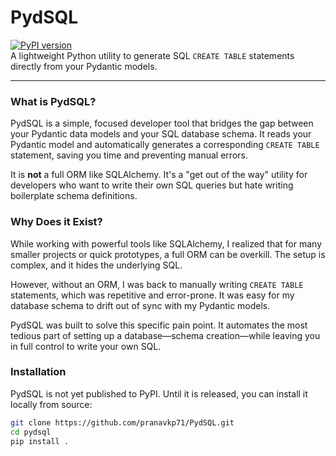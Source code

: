 # PydSQL

[![PyPI version](https://badge.fury.io/py/pydsql.svg)](https://badge.fury.io/py/pydsql)  
A lightweight Python utility to generate SQL `CREATE TABLE` statements directly from your Pydantic models.

---

### What is PydSQL?

PydSQL is a simple, focused developer tool that bridges the gap between your Pydantic data models and your SQL database schema. It reads your Pydantic model and automatically generates a corresponding `CREATE TABLE` statement, saving you time and preventing manual errors.

It is **not** a full ORM like SQLAlchemy. It's a "get out of the way" utility for developers who want to write their own SQL queries but hate writing boilerplate schema definitions.

### Why Does it Exist?

While working with powerful tools like SQLAlchemy, I realized that for many smaller projects or quick prototypes, a full ORM can be overkill. The setup is complex, and it hides the underlying SQL.

However, without an ORM, I was back to manually writing `CREATE TABLE` statements, which was repetitive and error-prone. It was easy for my database schema to drift out of sync with my Pydantic models.

PydSQL was built to solve this specific pain point. It automates the most tedious part of setting up a database—schema creation—while leaving you in full control to write your own SQL.

### Installation

PydSQL is not yet published to PyPI. Until it is released, you can install it locally from source:

```bash
git clone https://github.com/pranavkp71/PydSQL.git
cd pydsql
pip install .
